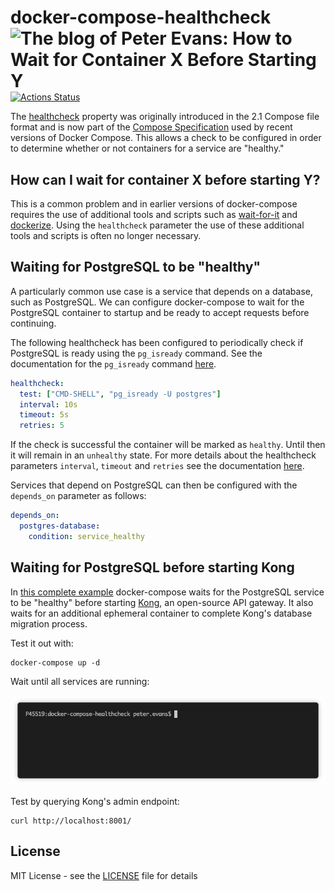 # docker-compose-healthcheck [<img align="right" alt="The blog of Peter Evans: How to Wait for Container X Before Starting Y" title="View blog post" src="https://peterevans.dev/img/blog-published-badge.svg">](https://peterevans.dev/posts/how-to-wait-for-container-x-before-starting-y/)
[![Actions Status](https://github.com/peter-evans/docker-compose-healthcheck/workflows/docker-compose-healthcheck/badge.svg)](https://github.com/peter-evans/docker-compose-healthcheck/actions)

The [healthcheck](https://docs.docker.com/compose/compose-file/compose-file-v2/#healthcheck) property was originally introduced in the 2.1 Compose file format and is now part of the [Compose Specification](https://github.com/compose-spec/compose-spec/blob/master/spec.md) used by recent versions of Docker Compose.
This allows a check to be configured in order to determine whether or not containers for a service are "healthy."

## How can I wait for container X before starting Y?

This is a common problem and in earlier versions of docker-compose requires the use of additional tools and scripts such as [wait-for-it](https://github.com/vishnubob/wait-for-it) and [dockerize](https://github.com/jwilder/dockerize).
Using the `healthcheck` parameter the use of these additional tools and scripts is often no longer necessary.

## Waiting for PostgreSQL to be "healthy"

A particularly common use case is a service that depends on a database, such as PostgreSQL.
We can configure docker-compose to wait for the PostgreSQL container to startup and be ready to accept requests before continuing.

The following healthcheck has been configured to periodically check if PostgreSQL is ready using the `pg_isready` command. See the documentation for the `pg_isready` command [here](https://www.postgresql.org/docs/9.4/static/app-pg-isready.html).
```yml
healthcheck:
  test: ["CMD-SHELL", "pg_isready -U postgres"]
  interval: 10s
  timeout: 5s
  retries: 5
```
If the check is successful the container will be marked as `healthy`. Until then it will remain in an `unhealthy` state.
For more details about the healthcheck parameters `interval`, `timeout` and `retries` see the documentation [here](https://docs.docker.com/engine/reference/builder/#healthcheck).

Services that depend on PostgreSQL can then be configured with the `depends_on` parameter as follows:
```yml
depends_on:
  postgres-database:
    condition: service_healthy
```

## Waiting for PostgreSQL before starting Kong

In [this complete example](docker-compose.yml) docker-compose waits for the PostgreSQL service to be "healthy" before starting [Kong](https://getkong.org/), an open-source API gateway. It also waits for an additional ephemeral container to complete Kong's database migration process.

Test it out with:
```
docker-compose up -d
```
Wait until all services are running:

![Demo](/demo.gif?raw=true)

Test by querying Kong's admin endpoint:
```
curl http://localhost:8001/
```

## License

MIT License - see the [LICENSE](LICENSE) file for details

